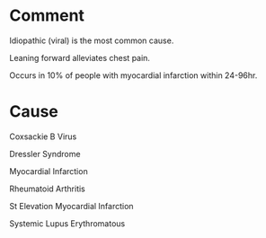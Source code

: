 # Comment

Idiopathic (viral) is the most common cause.

Leaning forward alleviates chest pain.

Occurs in 10% of people with myocardial infarction within 24-96hr.

# Cause

Coxsackie B Virus

Dressler Syndrome

Myocardial Infarction

Rheumatoid Arthritis

St Elevation Myocardial Infarction

Systemic Lupus Erythromatous
